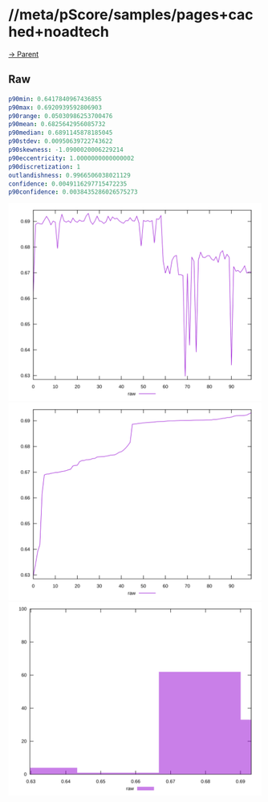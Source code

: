 
# //meta/pScore/samples/pages+cached+noadtech

[→ Parent](../..)


## Raw


```yaml
p90min: 0.6417840967436855
p90max: 0.6920939592806903
p90range: 0.05030986253700476
p90mean: 0.6825642956085732
p90median: 0.6891145878185045
p90stdev: 0.00950639722743622
p90skewness: -1.0900020006229214
p90eccentricity: 1.0000000000000002
p90discretization: 1
outlandishness: 0.9966506038021129
confidence: 0.0049116297715472235
p90confidence: 0.0038435286026575273

```

![PLOT: raw-values](./raw/values.svg)![PLOT: raw-sorted](./raw/sorted.svg)![PLOT: raw-histogram](./raw/histogram.svg)